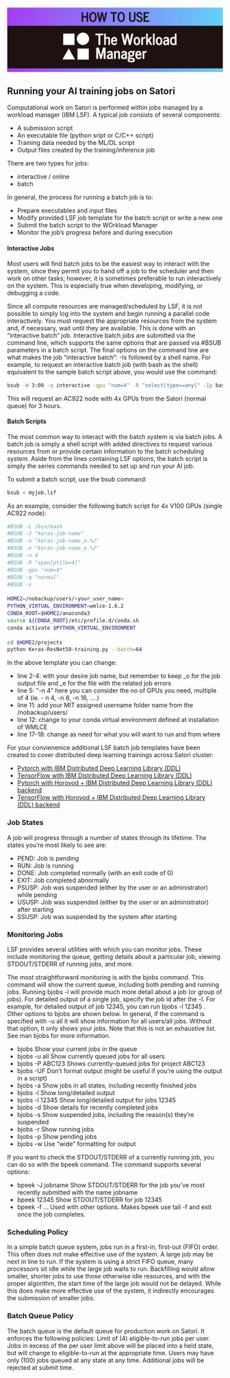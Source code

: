 ![Satori](images/lsf.png)

## Running your AI training jobs on Satori

Computational work on Satori is performed within jobs managed by a workload manager (IBM LSF). A typical job consists of several components:

- A submission script
- An executable file (python sript or C/C++ script)
- Training data needed by the ML/DL script
- Output files created by the training/inference job

There are two types for jobs:

- interactive / online
- batch 

In general, the process for running a batch job is to:

- Prepare executables and input files
- Modify provided LSF job template for the batch script or write a new one
- Submit the batch script to the WOrkload Manager
- Monitor the job’s progress before and during execution


#### Interactive Jobs

Most users will find batch jobs to be the easiest way to interact with the system, since they permit you to hand off a job to the scheduler and then work on other tasks; however, it is sometimes preferable to run interactively on the system. This is especially true when developing, modifying, or debugging a code.

Since all compute resources are managed/scheduled by LSF, it is not possible to simply log into the system and begin running a parallel code interactively. You must request the appropriate resources from the system and, if necessary, wait until they are available. This is done with an “interactive batch” job. Interactive batch jobs are submitted via the command line, which supports the same options that are passed via #BSUB parameters in a batch script. The final options on the command line are what makes the job “interactive batch”: -Is followed by a shell name. 
For example, to request an interactive batch job (with bash as the shell) equivalent to the sample batch script above, you would use the command:

```bash
bsub -W 3:00 -q interactive -gpu "num=4" -R "select[type==any]" -Ip bash
```

This will request an AC922 node with 4x GPUs from the Satori (normal queue) for 3 hours.


#### Batch Scripts

The most common way to interact with the batch system is via batch jobs. A batch job is simply a shell script with added directives to request various resources from or provide certain information to the batch scheduling system. Aside from the lines containing LSF options, the batch script is simply the series commands needed to set up and run your AI job.

To submit a batch script, use the bsub command:

```bash
bsub < myjob.lsf
```

As an example, consider the following batch script for 4x V100 GPUs (single AC922 node):

```bash
#BSUB -L /bin/bash
#BSUB -J "keras-job-name"
#BSUB -o "keras-job-name_o.%J"
#BSUB -e "keras-job-name_e.%J"
#BSUB -n 4
#BSUB -R "span[ptile=4]"
#BSUB -gpu "num=4"
#BSUB -q "normal"
#BSUB -x

HOME2=/nobackup/users/<your_user_name>
PYTHON_VIRTUAL_ENVIRONMENT=wmlce-1.6.2
CONDA_ROOT=$HOME2/anaconda3
source ${CONDA_ROOT}/etc/profile.d/conda.sh
conda activate $PYTHON_VIRTUAL_ENVIRONMENT

cd $HOME2/projects
python Keras-ResNet50-training.py --batch=64
```

In the above template you can change:

- line 2-4: with your desire job name, but remember to keep _o for the job output file and _e for the file with the related job errors
- line 5: "-n 4" here you can consider the no of GPUs you need, multiple of 4 (ie. - n 4, -n 8, -n 16, ....)
- line 11: add your MIT assigned username folder name from the /nobackup/users/
- line 12: change to your conda virtual environment defined at installation of WMLCE
- line 17-18: change as need for what you will want to run and from where

For your convienenice additional LSF batch job templates have been created to cover distributed deep learning trainings across Satori cluster:

- [Pytorch with IBM Distributed Deep Learning Library (DDL)](https://github.com/mit-satori/getting-started/blob/master/lsf-templates/template-pytorch-multinode.lsf)
- [TensorFlow with IBM Distributed Deep Learning Library (DDL)](https://github.com/mit-satori/getting-started/blob/master/lsf-templates/template-tf-multinode.lsf)
- [Pytorch with Horovod + IBM Distributed Deep Learning Library (DDL) backend](https://github.com/mit-satori/getting-started/blob/master/lsf-templates/template-pytorch-horovod-multinode.lsf)
- [TensorFlow with Horovod + IBM Distributed Deep Learning Library (DDL) backend](https://github.com/mit-satori/getting-started/blob/master/lsf-templates/template-tf-horovod-multinode.lsf)


### Job States
A job will progress through a number of states through its lifetime. The states you’re most likely to see are:

- PEND:	Job is pending
- RUN:	Job is running
- DONE:	Job completed normally (with an exit code of 0)
- EXIT:	Job completed abnormally
- PSUSP:	Job was suspended (either by the user or an administrator) while pending
- USUSP:	Job was suspended (either by the user or an administrator) after starting
- SSUSP:	Job was suspended by the system after starting

### Monitoring Jobs
LSF provides several utilities with which you can monitor jobs. These include monitoring the queue, getting details about a particular job, viewing STDOUT/STDERR of running jobs, and more.

The most straightforward monitoring is with the bjobs command. This command will show the current queue, including both pending and running jobs. Running bjobs -l will provide much more detail about a job (or group of jobs). For detailed output of a single job, specify the job id after the -l. For example, for detailed output of job 12345, you can run bjobs -l 12345 . Other options to bjobs are shown below. In general, if the command is specified with -u all it will show information for all users/all jobs. Without that option, it only shows your jobs. Note that this is not an exhaustive list. See man bjobs for more information.

- bjobs	          Show your current jobs in the queue
- bjobs -u all	  Show currently queued jobs for all users
- bjobs -P        ABC123	Shows currently-queued jobs for project ABC123
- bjobs -UF	      Don’t format output (might be useful if you’re using the output in a script)
- bjobs -a	      Show jobs in all states, including recently finished jobs
- bjobs -l	      Show long/detailed output
- bjobs -l 12345	Show long/detailed output for jobs 12345
- bjobs -d	      Show details for recently completed jobs
- bjobs -s	      Show suspended jobs, including the reason(s) they’re suspended
- bjobs -r	      Show running jobs
- bjobs -p	      Show pending jobs
- bjobs -w	      Use “wide” formatting for output

If you want to check the STDOUT/STDERR of a currently running job, you can do so with the bpeek command. The command supports several options:

- bpeek -J jobname	Show STDOUT/STDERR for the job you’ve most recently submitted with the name jobname
- bpeek 12345	      Show STDOUT/STDERR for job 12345
- bpeek -f ...	    Used with other options. Makes bpeek use tail -f and exit once the job completes.

### Scheduling Policy

In a simple batch queue system, jobs run in a first-in, first-out (FIFO) order. This often does not make effective use of the system. A large job may be next in line to run. If the system is using a strict FIFO queue, many processors sit idle while the large job waits to run. Backfilling would allow smaller, shorter jobs to use those otherwise idle resources, and with the proper algorithm, the start time of the large job would not be delayed. While this does make more effective use of the system, it indirectly encourages the submission of smaller jobs.

### Batch Queue Policy

The batch queue is the default queue for production work on Satori. It enforces the following policies:
Limit of (4) eligible-to-run jobs per user.
Jobs in excess of the per user limit above will be placed into a held state, but will change to eligible-to-run at the appropriate time.
Users may have only (100) jobs queued at any state at any time. Additional jobs will be rejected at submit time.
